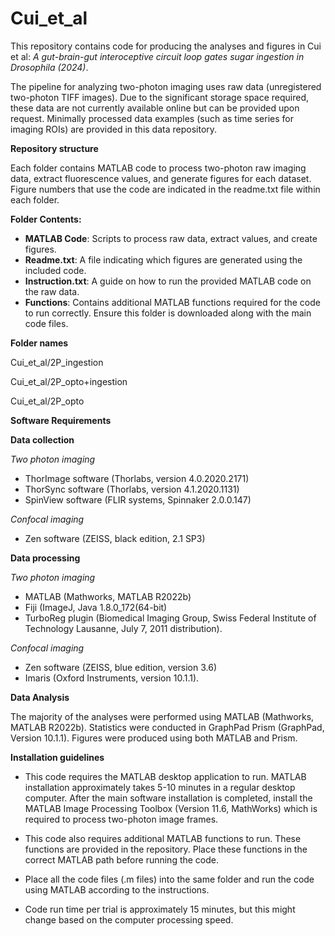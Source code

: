 # Cui_et_al
This repository contains code for producing the analyses and figures in Cui et al: *A gut-brain-gut interoceptive circuit loop gates sugar ingestion in Drosophila (2024)*. 

The pipeline for analyzing two-photon imaging uses raw data (unregistered two-photon TIFF images). Due to the significant storage space required, these data are not currently available online but can be provided upon request. Minimally processed data examples (such as time series for imaging ROIs) are provided in this data repository. 

**Repository structure**

Each folder contains MATLAB code to process two-photon raw imaging data, extract fluorescence values, and generate figures for each dataset. Figure numbers that use the code are indicated in the readme.txt file within each folder.

**Folder Contents:**

* **MATLAB Code**: Scripts to process raw data, extract values, and create figures.
* **Readme.txt**: A file indicating which figures are generated using the included code.
* **Instruction.txt**: A guide on how to run the provided MATLAB code on the raw data.
* **Functions**: Contains additional MATLAB functions required for the code to run correctly. Ensure this folder is downloaded along with the main code files.

**Folder names**

Cui_et_al/2P_ingestion

Cui_et_al/2P_opto+ingestion

Cui_et_al/2P_opto


**Software Requirements**

**Data collection**

*Two photon imaging*
* ThorImage software (Thorlabs, version 4.0.2020.2171)
* ThorSync software (Thorlabs, version 4.1.2020.1131)
* SpinView software (FLIR systems, Spinnaker 2.0.0.147)

*Confocal imaging* 
* Zen software (ZEISS, black edition, 2.1 SP3)
  
**Data processing**

*Two photon imaging*
* MATLAB (Mathworks, MATLAB R2022b)
* Fiji (ImageJ, Java 1.8.0_172(64-bit)
* TurboReg plugin (Biomedical Imaging Group, Swiss Federal Institute of Technology Lausanne, July 7, 2011 distribution).

*Confocal imaging* 
* Zen software (ZEISS, blue edition, version 3.6)
* Imaris (Oxford Instruments, version 10.1.1). 

**Data Analysis**

The majority of the analyses were performed using MATLAB (Mathworks, MATLAB R2022b). 
Statistics were conducted in GraphPad Prism (GraphPad, Version 10.1.1). Figures were produced using both MATLAB and Prism. 

**Installation guidelines**

* This code requires the MATLAB desktop application to run. MATLAB installation approximately takes 5-10 minutes in a regular desktop computer. After the main software installation is completed, install the MATLAB Image Processing Toolbox (Version 11.6, MathWorks) which is required to process two-photon image frames. 

* This code also requires additional MATLAB functions to run. These functions are provided in the repository. Place these functions in the correct MATLAB path before running the code. 

* Place all the code files (.m files) into the same folder and run the code using MATLAB according to the instructions. 

* Code run time per trial is approximately 15 minutes, but this might change based on the computer processing speed. 



